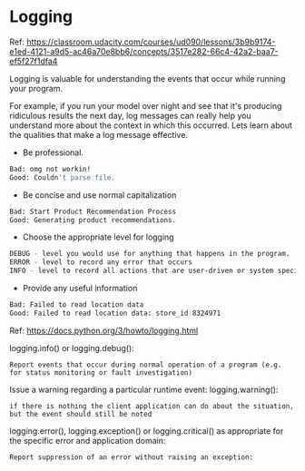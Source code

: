 # Logging

Ref: https://classroom.udacity.com/courses/ud090/lessons/3b9b9174-e1ed-4121-a9d5-ac46a70e8bb6/concepts/3517e282-66c4-42a2-baa7-ef5f27f1dfa4

Logging is valuable for understanding the events that occur while running your program. 

For example, if you run your model over night and see that it's producing ridiculous results the next day, 
log messages can really help you understand more about the context in which this occurred. Lets learn about 
the qualities that make a log message effective.

- Be professional.

```sh
Bad: omg not workin!
Good: Couldn't parse file.
```

-  Be concise and use normal capitalization

```sh
Bad: Start Product Recommendation Process
Good: Generating product recommendations.
```

- Choose the appropriate level for logging

```sh
DEBUG - level you would use for anything that happens in the program.
ERROR - level to record any error that occurs
INFO - level to record all actions that are user-driven or system specific, such as regularly
```

- Provide any useful information

```sh
Bad: Failed to read location data
Good: Failed to read location data: store_id 8324971
```


Ref: https://docs.python.org/3/howto/logging.html

logging.info() or logging.debug():
 
    Report events that occur during normal operation of a program (e.g. for status monitoring or fault investigation)
    
Issue a warning regarding a particular runtime event: logging.warning():
    
    if there is nothing the client application can do about the situation, but the event should still be noted
    
logging.error(), logging.exception() or logging.critical() as appropriate for the specific error and application domain:
   
    Report suppression of an error without raising an exception: 